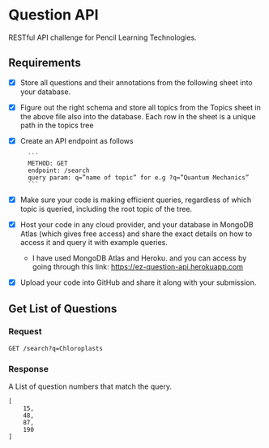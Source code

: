 # Question API
RESTful API challenge for Pencil Learning Technologies.
## Requirements
- [x] Store all questions and their annotations from the following sheet into your database.
- [x] Figure out the right schema and store all topics from the Topics sheet in the above file also into the database. Each row in the sheet is a unique path in the topics tree
- [x] Create an API endpoint as follows

        ```
        METHOD: GET
        endpoint: /search
        query param: q=”name of topic” for e.g ?q=”Quantum Mechanics”
        ```
- [x] Make sure your code is making efficient queries, regardless of which topic is queried, including the root topic of the tree.
- [x] Host your code in any cloud provider, and your database in MongoDB Atlas (which gives free access) and share the exact details on how to access it and query it with example queries.
    - I have used MongoDB Atlas and Heroku. and you can access by going through this link: https://ez-question-api.herokuapp.com
- [x] Upload your code into GitHub and share it along with your submission.


## Get List of Questions
### Request
```
GET /search?q=Chloroplasts
```
### Response
A List of question numbers that match the query.
```
[
    15,
    48,
    87,
    190
]
```
